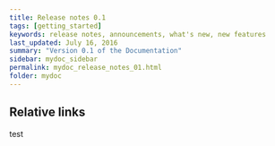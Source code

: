 ```yaml
---
title: Release notes 0.1
tags: [getting_started]
keywords: release notes, announcements, what's new, new features
last_updated: July 16, 2016
summary: "Version 0.1 of the Documentation"
sidebar: mydoc_sidebar
permalink: mydoc_release_notes_01.html
folder: mydoc
---
```


## Relative links

test

